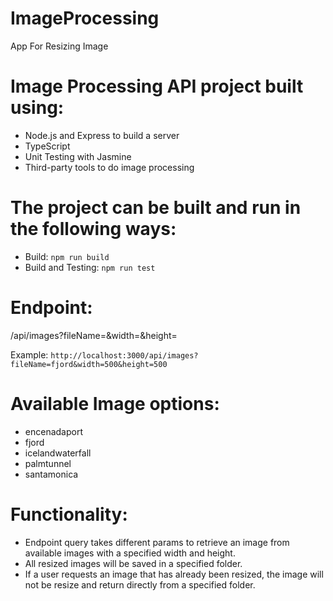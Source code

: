 # ImageProcessing
App For Resizing Image

# Image Processing API project built using:
- Node.js and Express to build a server
- TypeScript 
- Unit Testing with Jasmine
- Third-party tools to do image processing


# The project can be built and run in the following ways:
- Build:
  `npm run build`
- Build and Testing:
  `npm run test`
  

# Endpoint:
/api/images?fileName=<imageName>&width=<width>&height=<height>

Example:
`http://localhost:3000/api/images?fileName=fjord&width=500&height=500`

  
# Available Image options:
- encenadaport
- fjord
- icelandwaterfall
- palmtunnel
- santamonica

# Functionality:
- Endpoint query takes different params to retrieve an image from available images with a specified width and height.
- All resized images will be saved in a specified folder.
- If a user requests an image that has already been resized, the image will not be resize and return directly from a specified folder. 

  
